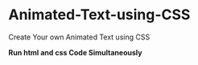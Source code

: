 # Animated-Text-using-CSS
Create Your own Animated Text using CSS

**Run html and css Code Simultaneously**
